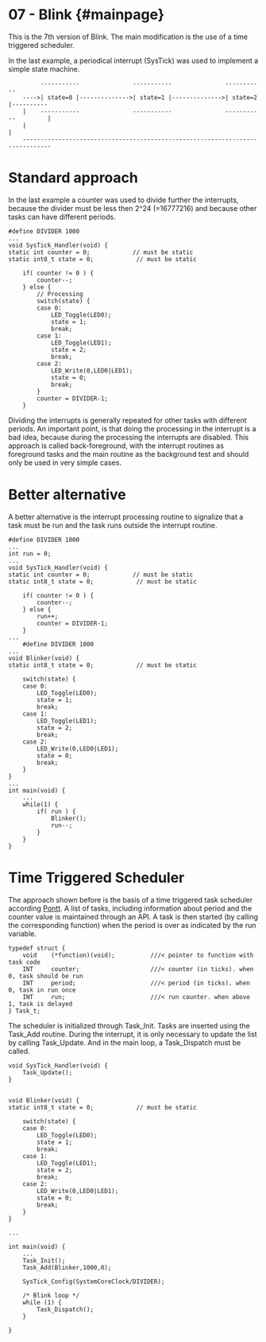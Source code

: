 
07 - Blink {#mainpage}
==========

This is the 7th version of Blink. 
The main modification is the use of a time triggered scheduler.

In the last example, a periodical interrupt (SysTick) was used to implement a simple state machine.

    
             -----------               -----------               -----------
        ---->| state=0 |-------------->| state=1 |-------------->| state=2 |----------
        |    -----------               -----------               -----------         |
        |                                                                            |
        ------------------------------------------------------------------------------

# Standard approach
    
In the last example a counter was used to divide further the interrupts, because the divider must be less then 2^24 (=16777216) and because other tasks can have different periods.

    #define DIVIDER 1000
    ...
    void SysTick_Handler(void) {
    static int counter = 0;            // must be static
    static int8_t state = 0;            // must be static
    
        if( counter != 0 ) {
            counter--;
        } else {
            // Processing
            switch(state) {
            case 0: 
                LED_Toggle(LED0);
                state = 1;
                break;
            case 1:
                LED_Toggle(LED1);
                state = 2;
                break;
            case 2:
                LED_Write(0,LED0|LED1);
                state = 0;
                break;
            }
            counter = DIVIDER-1;
        }
        
Dividing the interrupts is generally repeated for other tasks with different periods. An important point, is that doing the processing in the interrupt is a bad idea, because during the processing the interrupts are disabled. This approach is called back-foreground, with the interrupt routines as foreground tasks and the main routine as the background test and should only be used in very simple cases.

# Better alternative

A better alternative is the interrupt processing routine to signalize that a task must be run and the task runs outside the interrupt routine.

    #define DIVIDER 1000
    ...
    int run = 0;
    ...
    void SysTick_Handler(void) {
    static int counter = 0;            // must be static
    static int8_t state = 0;            // must be static
    
        if( counter != 0 ) {
            counter--;
        } else {
            run++;
            counter = DIVIDER-1;
        }
    ...
        #define DIVIDER 1000
    ...
    void Blinker(void) {
    static int8_t state = 0;            // must be static
    
        switch(state) {
        case 0: 
            LED_Toggle(LED0);
            state = 1;
            break;
        case 1:
            LED_Toggle(LED1);
            state = 2;
            break;
        case 2:
            LED_Write(0,LED0|LED1);
            state = 0;
            break;
        }
    }
    ...
    int main(void) {
        ...
        while(1) {
            if( run ) {
                Blinker();
                run--;
            }
        }
    }
    

# Time Triggered Scheduler

The approach shown before is the basis of a time triggered task scheduler according [Pontt](https://www.safetty.net/products/publications/pttes).
A list of tasks, including information about period and the counter value is maintained through an API. A task is then started (by calling the corresponding function) when the period is over as indicated by the run variable.


    typedef struct {
        void    (*function)(void);          ///< pointer to function with task code
        INT     counter;                    ///< counter (in ticks). when 0, task should be run
        INT     period;                     ///< period (in ticks). when 0, task in run once
        INT     run;                        ///< run counter. when above 1, task is delayed
    } Task_t;

The scheduler is initialized through Task_Init. Tasks are inserted using the Task_Add routine. During the interrupt, it is only necessary to update the list by calling Task_Update. And in the main loop, a Task_Dispatch must be called.

    void SysTick_Handler(void) {
        Task_Update();
    }
    
    
    void Blinker(void) {
    static int8_t state = 0;            // must be static
    
        switch(state) {
        case 0:
            LED_Toggle(LED0);
            state = 1;
            break;
        case 1:
            LED_Toggle(LED1);
            state = 2;
            break;
        case 2:
            LED_Write(0,LED0|LED1);
            state = 0;
            break;
        }
    }

    ...
    
    int main(void) {
        ...
        Task_Init();
        Task_Add(Blinker,1000,0);
    
        SysTick_Config(SystemCoreClock/DIVIDER);
    
        /* Blink loop */
        while (1) {
            Task_Dispatch();
        }
    
    }








